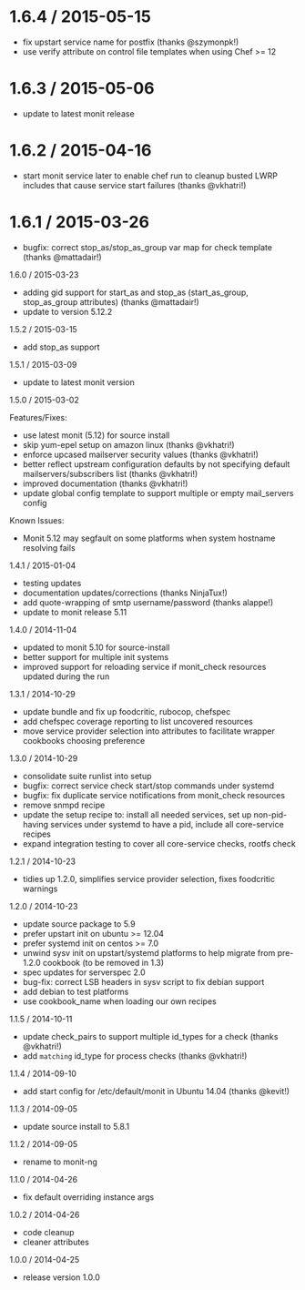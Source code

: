 # 1.6.4 / 2015-05-15

* fix upstart service name for postfix (thanks @szymonpk!)
* use verify attribute on control file templates when using Chef >= 12

# 1.6.3 / 2015-05-06

* update to latest monit release

# 1.6.2 / 2015-04-16

* start monit service later to enable chef run to cleanup busted LWRP includes that cause service start failures (thanks @vkhatri!)

# 1.6.1 / 2015-03-26

* bugfix: correct stop_as/stop_as_group var map for check template (thanks @mattadair!)

1.6.0 / 2015-03-23

* adding gid support for start_as and stop_as (start_as_group, stop_as_group attributes) (thanks @mattadair!)
* update to version 5.12.2

1.5.2 / 2015-03-15

* add stop_as support

1.5.1 / 2015-03-09

* update to latest monit version

1.5.0 / 2015-03-02

Features/Fixes:
* use latest monit (5.12) for source install
* skip yum-epel setup on amazon linux (thanks @vkhatri!)
* enforce upcased mailserver security values (thanks @vkhatri!)
* better reflect upstream configuration defaults by not specifying default mailservers/subscribers list (thanks @vkhatri!)
* improved documentation (thanks @vkhatri!)
* update global config template to support multiple or empty mail_servers config

Known Issues:
* Monit 5.12 may segfault on some platforms when system hostname resolving fails

1.4.1 / 2015-01-04

* testing updates
* documentation updates/corrections (thanks NinjaTux!)
* add quote-wrapping of smtp username/password (thanks alappe!)
* update to monit release 5.11

1.4.0 / 2014-11-04

* updated to monit 5.10 for source-install
* better support for multiple init systems
* improved support for reloading service if monit_check resources updated during the run

1.3.1 / 2014-10-29

* update bundle and fix up foodcritic, rubocop, chefspec
* add chefspec coverage reporting to list uncovered resources
* move service provider selection into attributes to facilitate wrapper cookbooks choosing preference

1.3.0 / 2014-10-29

* consolidate suite runlist into setup
* bugfix: correct service check start/stop commands under systemd
* bugfix: fix duplicate service notifications from monit_check resources
* remove snmpd recipe
* update the setup recipe to: install all needed services, set up non-pid-having services under systemd to have a pid, include all core-service recipes
* expand integration testing to cover all core-service checks, rootfs check

1.2.1 / 2014-10-23

* tidies up 1.2.0, simplifies service provider selection, fixes foodcritic warnings

1.2.0 / 2014-10-23

* update source package to 5.9
* prefer upstart init on ubuntu >= 12.04
* prefer systemd init on centos >= 7.0
* unwind sysv init on upstart/systemd platforms to help migrate from pre-1.2.0 cookbook (to be removed in 1.3)
* spec updates for serverspec 2.0
* bug-fix: correct LSB headers in sysv script to fix debian support
* add debian to test platforms
* use cookbook_name when loading our own recipes

1.1.5 / 2014-10-11

* update check_pairs to support multiple id_types for a check (thanks @vkhatri!)
* add `matching` id_type for process checks (thanks @vkhatri!)

1.1.4 / 2014-09-10

* add start config for /etc/default/monit in Ubuntu 14.04 (thanks @kevit!)

1.1.3 / 2014-09-05

* update source install to 5.8.1

1.1.2 / 2014-09-05

* rename to monit-ng

1.1.0 / 2014-04-26

* fix default overriding instance args

1.0.2 / 2014-04-26

* code cleanup
* cleaner attributes

1.0.0 / 2014-04-25

* release version 1.0.0
